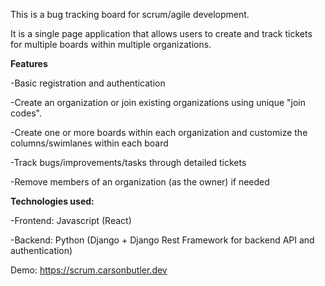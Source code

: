 This is a bug tracking board for scrum/agile development.

It is a single page application that allows users to create and track tickets for multiple boards within multiple organizations.



**Features**

-Basic registration and authentication

-Create an organization or join existing organizations using unique "join codes".

-Create one or more boards within each organization and customize the columns/swimlanes within each board

-Track bugs/improvements/tasks through detailed tickets

-Remove members of an organization (as the owner) if needed



**Technologies used:**

-Frontend: Javascript (React)

-Backend: Python (Django + Django Rest Framework for backend API and authentication)



Demo: https://scrum.carsonbutler.dev
